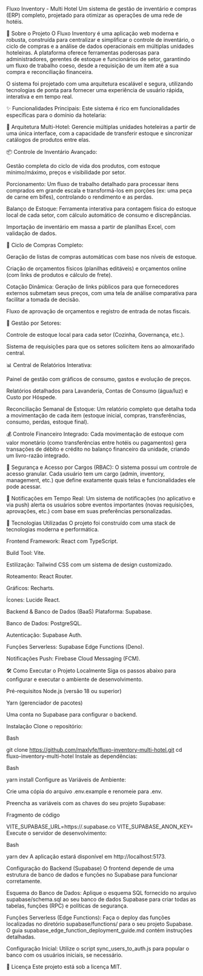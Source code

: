 Fluxo Inventory - Multi Hotel
Um sistema de gestão de inventário e compras (ERP) completo, projetado para otimizar as operações de uma rede de hotéis.

📖 Sobre o Projeto
O Fluxo Inventory é uma aplicação web moderna e robusta, construída para centralizar e simplificar o controle de inventário, o ciclo de compras e a análise de dados operacionais em múltiplas unidades hoteleiras. A plataforma oferece ferramentas poderosas para administradores, gerentes de estoque e funcionários de setor, garantindo um fluxo de trabalho coeso, desde a requisição de um item até a sua compra e reconciliação financeira.

O sistema foi projetado com uma arquitetura escalável e segura, utilizando tecnologias de ponta para fornecer uma experiência de usuário rápida, interativa e em tempo real.

✨ Funcionalidades Principais:
Este sistema é rico em funcionalidades específicas para o domínio da hotelaria:

🏨 Arquitetura Multi-Hotel: Gerencie múltiplas unidades hoteleiras a partir de uma única interface, com a capacidade de transferir estoque e sincronizar catálogos de produtos entre elas.

📦 Controle de Inventário Avançado:

Gestão completa do ciclo de vida dos produtos, com estoque mínimo/máximo, preços e visibilidade por setor.

Porcionamento: Um fluxo de trabalho detalhado para processar itens comprados em grande escala e transformá-los em porções (ex: uma peça de carne em bifes), controlando o rendimento e as perdas.

Balanço de Estoque: Ferramenta interativa para contagem física do estoque local de cada setor, com cálculo automático de consumo e discrepâncias.

Importação de inventário em massa a partir de planilhas Excel, com validação de dados.

🛒 Ciclo de Compras Completo:

Geração de listas de compras automáticas com base nos níveis de estoque.

Criação de orçamentos físicos (planilhas editáveis) e orçamentos online (com links de produtos e cálculo de frete).

Cotação Dinâmica: Geração de links públicos para que fornecedores externos submetam seus preços, com uma tela de análise comparativa para facilitar a tomada de decisão.

Fluxo de aprovação de orçamentos e registro de entrada de notas fiscais.

🏢 Gestão por Setores:

Controle de estoque local para cada setor (Cozinha, Governança, etc.).

Sistema de requisições para que os setores solicitem itens ao almoxarifado central.

📊 Central de Relatórios Interativa:

Painel de gestão com gráficos de consumo, gastos e evolução de preços.

Relatórios detalhados para Lavanderia, Contas de Consumo (água/luz) e Custo por Hóspede.

Reconciliação Semanal de Estoque: Um relatório completo que detalha toda a movimentação de cada item (estoque inicial, compras, transferências, consumo, perdas, estoque final).

💰 Controle Financeiro Integrado: Cada movimentação de estoque com valor monetário (como transferências entre hotéis ou pagamentos) gera transações de débito e crédito no balanço financeiro da unidade, criando um livro-razão integrado.

🔐 Segurança e Acesso por Cargos (RBAC): O sistema possui um controle de acesso granular. Cada usuário tem um cargo (admin, inventory, management, etc.) que define exatamente quais telas e funcionalidades ele pode acessar.

🔔 Notificações em Tempo Real: Um sistema de notificações (no aplicativo e via push) alerta os usuários sobre eventos importantes (novas requisições, aprovações, etc.) com base em suas preferências personalizadas.

🚀 Tecnologias Utilizadas
O projeto foi construído com uma stack de tecnologias moderna e performática.

Frontend
Framework: React com TypeScript.

Build Tool: Vite.

Estilização: Tailwind CSS com um sistema de design customizado.

Roteamento: React Router.

Gráficos: Recharts.

Ícones: Lucide React.

Backend & Banco de Dados (BaaS)
Plataforma: Supabase.

Banco de Dados: PostgreSQL.

Autenticação: Supabase Auth.

Funções Serverless: Supabase Edge Functions (Deno).

Notificações Push: Firebase Cloud Messaging (FCM).

🛠️ Como Executar o Projeto Localmente
Siga os passos abaixo para configurar e executar o ambiente de desenvolvimento.

Pré-requisitos
Node.js (versão 18 ou superior)

Yarn (gerenciador de pacotes)

Uma conta no Supabase para configurar o backend.

Instalação
Clone o repositório:

Bash

git clone https://github.com/maxlyfe/fluxo-inventory-multi-hotel.git
cd fluxo-inventory-multi-hotel
Instale as dependências:

Bash

yarn install
Configure as Variáveis de Ambiente:

Crie uma cópia do arquivo .env.example e renomeie para .env.

Preencha as variáveis com as chaves do seu projeto Supabase:

Fragmento de código

VITE_SUPABASE_URL=https://<seu-projeto-id>.supabase.co
VITE_SUPABASE_ANON_KEY=<sua-chave-anon-publica>
Execute o servidor de desenvolvimento:

Bash

yarn dev
A aplicação estará disponível em http://localhost:5173.

Configuração do Backend (Supabase)
O frontend depende de uma estrutura de banco de dados e funções no Supabase para funcionar corretamente.

Esquema do Banco de Dados: Aplique o esquema SQL fornecido no arquivo supabase/schema.sql ao seu banco de dados Supabase para criar todas as tabelas, funções (RPC) e políticas de segurança.

Funções Serverless (Edge Functions): Faça o deploy das funções localizadas no diretório supabase/functions/ para o seu projeto Supabase. O guia supabase_edge_function_deployment_guide.md contém instruções detalhadas.

Configuração Inicial: Utilize o script sync_users_to_auth.js para popular o banco com os usuários iniciais, se necessário.

📄 Licença
Este projeto está sob a licença MIT.

